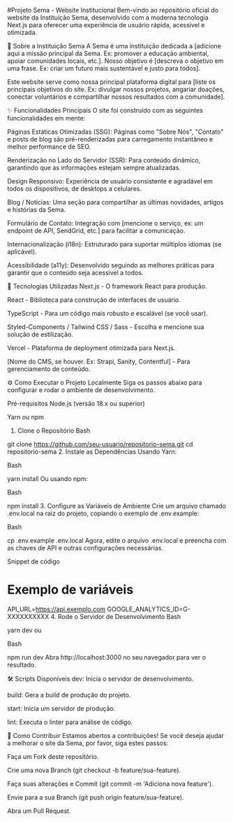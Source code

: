 #Projeto Sema - Website Institucional
Bem-vindo ao repositório oficial do website da Instituição Sema, desenvolvido com a moderna tecnologia Next.js para oferecer uma experiência de usuário rápida, acessível e otimizada.

📜 Sobre a Instituição Sema
A Sema é uma instituição dedicada a [adicione aqui a missão principal da Sema. Ex: promover a educação ambiental, apoiar comunidades locais, etc.]. Nosso objetivo é [descreva o objetivo em uma frase. Ex: criar um futuro mais sustentável e justo para todos].

Este website serve como nossa principal plataforma digital para [liste os principais objetivos do site. Ex: divulgar nossos projetos, angariar doações, conectar voluntários e compartilhar nossos resultados com a comunidade].

✨ Funcionalidades Principais
O site foi construído com as seguintes funcionalidades em mente:

Páginas Estáticas Otimizadas (SSG): Páginas como "Sobre Nós", "Contato" e posts de blog são pré-renderizadas para carregamento instantâneo e melhor performance de SEO.

Renderização no Lado do Servidor (SSR): Para conteúdo dinâmico, garantindo que as informações estejam sempre atualizadas.

Design Responsivo: Experiência de usuário consistente e agradável em todos os dispositivos, de desktops a celulares.

Blog / Notícias: Uma seção para compartilhar as últimas novidades, artigos e histórias da Sema.

Formulário de Contato: Integração com [mencione o serviço, ex: um endpoint de API, SendGrid, etc.] para facilitar a comunicação.

Internacionalização (i18n): Estruturado para suportar múltiplos idiomas (se aplicável).

Acessibilidade (a11y): Desenvolvido seguindo as melhores práticas para garantir que o conteúdo seja acessível a todos.

🚀 Tecnologias Utilizadas
Next.js - O framework React para produção.

React - Biblioteca para construção de interfaces de usuário.

TypeScript - Para um código mais robusto e escalável (se você usar).

Styled-Components / Tailwind CSS / Sass - Escolha e mencione sua solução de estilização.

Vercel - Plataforma de deployment otimizada para Next.js.

[Nome do CMS, se houver. Ex: Strapi, Sanity, Contentful] - Para gerenciamento de conteúdo.

⚙️ Como Executar o Projeto Localmente
Siga os passos abaixo para configurar e rodar o ambiente de desenvolvimento.

Pré-requisitos
Node.js (versão 18.x ou superior)

Yarn ou npm

1. Clone o Repositório
Bash

git clone https://github.com/seu-usuario/repositorio-sema.git
cd repositorio-sema
2. Instale as Dependências
Usando Yarn:

Bash

yarn install
Ou usando npm:

Bash

npm install
3. Configure as Variáveis de Ambiente
Crie um arquivo chamado .env.local na raiz do projeto, copiando o exemplo de .env.example:

Bash

cp .env.example .env.local
Agora, edite o arquivo .env.local e preencha com as chaves de API e outras configurações necessárias.

Snippet de código

# Exemplo de variáveis
API_URL=https://api.exemplo.com
GOOGLE_ANALYTICS_ID=G-XXXXXXXXXX
4. Rode o Servidor de Desenvolvimento
Bash

yarn dev
ou

Bash

npm run dev
Abra http://localhost:3000 no seu navegador para ver o resultado.

🛠️ Scripts Disponíveis
dev: Inicia o servidor de desenvolvimento.

build: Gera a build de produção do projeto.

start: Inicia um servidor de produção.

lint: Executa o linter para análise de código.

🤝 Como Contribuir
Estamos abertos a contribuições! Se você deseja ajudar a melhorar o site da Sema, por favor, siga estes passos:

Faça um Fork deste repositório.

Crie uma nova Branch (git checkout -b feature/sua-feature).

Faça suas alterações e Commit (git commit -m 'Adiciona nova feature').

Envie para a sua Branch (git push origin feature/sua-feature).

Abra um Pull Request.
